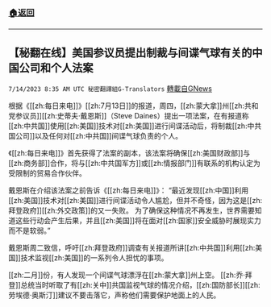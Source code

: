 ###  [:house:返回](README.md)
---


## 【秘翻在线】美国参议员提出制裁与间谍气球有关的中国公司和个人法案
`7/14/2023 8:35 AM UTC 秘密翻譯組G-Translators` [轉載自GNews](https://gnews.org/articles/1460044)

根据《[[zh:每日来电]]》[[zh:7月13日]]的报道，周四，[[zh:蒙大拿]]州[[zh:共和党参议员]][[zh:史蒂夫·戴恩斯]]（Steve Daines）提出一项法案，在有报道称[[zh:中共国]]使用[[zh:美国]]技术对[[zh:美国]]进行间谍活动后，将制裁[[zh:中共国公司]]以及任何对[[zh:中共国]]间谍气球负责的个人。

 《[[zh:每日来电]]》首先获得了法案的副本，该法案将确保[[zh:美国财政部]]与[[zh:商务部]]合作，将与[[zh:中共国军方]]或[[zh:情报部门]]有联系的机构认定为受限制的贸易合作伙伴。

戴恩斯在介绍该法案之前告诉《[[zh:每日来电]]》： “最近发现[[zh:中国]]利用[[zh:美国]]技术对[[zh:美国]]进行间谍活动令人尴尬，但并不奇怪，因为这是[[zh:拜登政府]][[zh:外交政策]]的又一失败。 为了确保这种情况不再发生，世界需要知道这些行动会产生后果，并且[[zh:美国]]将在面对[[zh:国家]]安全威胁时展现实力而不是软弱。”

戴恩斯周二致信，呼吁[[zh:拜登政府]]调查有关报道所讲[[zh:中共国]]利用[[zh:美国]]技术监视[[zh:美国]]的一系列令人担忧的事项。

[[zh:二月]]份，有人发现一个间谍气球漂浮在[[zh:蒙大拿]]州上空。 [[zh:乔·拜登]]总统当时听取了有[[zh:关中]]共国监视气球的情况介绍，[[zh:国防部长]][[zh:劳埃德·奥斯汀]]建议不要击落它，声称他们需要保护地面上的人民。
